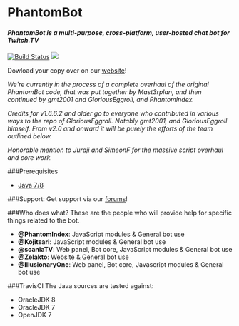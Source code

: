 # PhantomBot  

#### *PhantomBot is a multi-purpose, cross-platform, user-hosted chat bot for Twitch.TV*
 [ ![Build Status](https://travis-ci.org/PhantomBot/PhantomBot.svg?branch=master)](https://travis-ci.org/PhantomBot/PhantomBot) 
 [<img src="https://discordapp.com/api/servers/107910097937682432/widget.png?style=banner5?style=banner5">](https://discord.gg/0bN1J1JWPFGCxOFM)  
  
Dowload your copy over on our [website](https://phantombot.net/downloads)!

*We're currently in the process of a complete overhaul of the original PhantomBot code, that was put together by Mast3rplan, and then continued by gmt2001 and GloriousEggroll, and PhantomIndex.*

*Credits for v1.6.6.2 and older go to everyone who contributed in various ways to the repo of GloriousEggroll. Notably gmt2001, and GloriousEggroll himself. From v2.0 and onward it will be purely the efforts of the team outlined below.*

*Honorable mention to Juraji and SimeonF for the massive script overhaul and core work.*

###Prerequisites
- [Java 7/8](https://www.java.com/en/download/)

###Support:
Get support via our [forums](https://community.phantombot.net/)!

###Who does what?
These are the people who will provide help for specific things related to the bot.
- **@PhantomIndex**: JavaScript modules & General bot use 
- **@Kojitsari**: JavaScript modules & General bot use 
- **@scaniaTV**: Web panel, Bot core, JavaScript modules & General bot use
- **@Zelakto**: Website & General bot use
- **@IllusionaryOne**: Web panel, Bot core, Javascript modules & General bot use

###TravisCI
The Java sources are tested against:
  - OracleJDK 8
  - OracleJDK 7
  - OpenJDK 7
 
